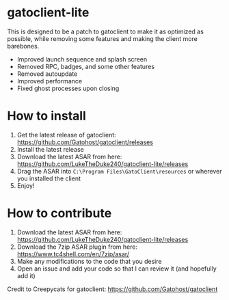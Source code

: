 # gatoclient-lite
This is designed to be a patch to gatoclient to make it as optimized as possible, while removing some features and making the client more barebones.
- Improved launch sequence and splash screen
- Removed RPC, badges, and some other features
- Removed autoupdate
- Improved performance
- Fixed ghost processes upon closing

# How to install
1. Get the latest release of gatoclient: https://github.com/Gatohost/gatoclient/releases
2. Install the latest release
3. Download the latest ASAR from here: https://github.com/LukeTheDuke240/gatoclient-lite/releases
4. Drag the ASAR into `C:\Program Files\GatoClient\resources` or wherever you installed the client
5. Enjoy!

# How to contribute
1. Download the latest ASAR from here: https://github.com/LukeTheDuke240/gatoclient-lite/releases
2. Download the 7zip ASAR plugin from here: https://www.tc4shell.com/en/7zip/asar/
3. Make any modifications to the code that you desire
4. Open an issue and add your code so that I can review it (and hopefully add it)

Credit to Creepycats for gatoclient: https://github.com/Gatohost/gatoclient

